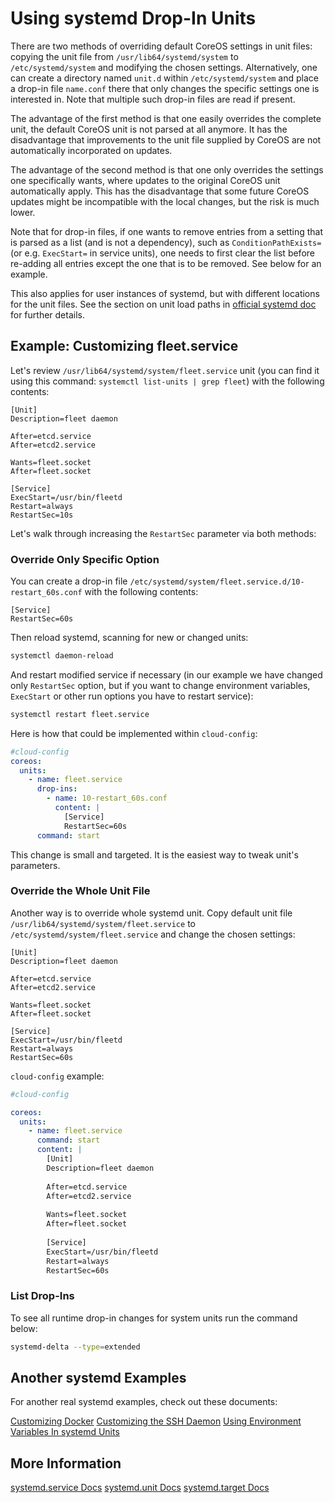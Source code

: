 # Using systemd Drop-In Units

There are two methods of overriding default CoreOS settings in unit files: copying the unit file from `/usr/lib64/systemd/system` to `/etc/systemd/system` and modifying the chosen settings. Alternatively, one can create a directory named `unit.d` within `/etc/systemd/system` and place a drop-in file `name.conf` there that only changes the specific settings one is interested in. Note that multiple such drop-in files are read if present.

The advantage of the first method is that one easily overrides the complete unit, the default CoreOS unit is not parsed at all anymore. It has the disadvantage that improvements to the unit file supplied by CoreOS are not automatically incorporated on updates.

The advantage of the second method is that one only overrides the settings one specifically wants, where updates to the original CoreOS unit automatically apply. This has the disadvantage that some future CoreOS updates might be incompatible with the local changes, but the risk is much lower.

Note that for drop-in files, if one wants to remove entries from a setting that is parsed as a list (and is not a dependency), such as `ConditionPathExists=` (or e.g. `ExecStart=` in service units), one needs to first clear the list before re-adding all entries except the one that is to be removed. See below for an example.

This also applies for user instances of systemd, but with different locations for the unit files. See the section on unit load paths in [official systemd doc](http://www.freedesktop.org/software/systemd/man/systemd.unit.html) for further details.

## Example: Customizing fleet.service

Let's review `/usr/lib64/systemd/system/fleet.service` unit (you can find it using this command: `systemctl list-units | grep fleet`) with the following contents:

```
[Unit]
Description=fleet daemon

After=etcd.service
After=etcd2.service

Wants=fleet.socket
After=fleet.socket

[Service]
ExecStart=/usr/bin/fleetd
Restart=always
RestartSec=10s
```

Let's walk through increasing the `RestartSec` parameter via both methods:

### Override Only Specific Option

You can create a drop-in file `/etc/systemd/system/fleet.service.d/10-restart_60s.conf` with the following contents:

```
[Service]
RestartSec=60s
```

Then reload systemd, scanning for new or changed units:

```sh
systemctl daemon-reload

```

And restart modified service if necessary (in our example we have changed only `RestartSec` option, but if you want to change environment variables, `ExecStart` or other run options you have to restart service):

```sh
systemctl restart fleet.service
```

Here is how that could be implemented within `cloud-config`:

```yaml
#cloud-config
coreos:
  units:
    - name: fleet.service
      drop-ins:
        - name: 10-restart_60s.conf
          content: |
            [Service]
            RestartSec=60s
      command: start
```

This change is small and targeted. It is the easiest way to tweak unit's parameters.

### Override the Whole Unit File

Another way is to override whole systemd unit. Copy default unit file `/usr/lib64/systemd/system/fleet.service` to `/etc/systemd/system/fleet.service` and change the chosen settings:

```
[Unit]
Description=fleet daemon

After=etcd.service
After=etcd2.service

Wants=fleet.socket
After=fleet.socket

[Service]
ExecStart=/usr/bin/fleetd
Restart=always
RestartSec=60s
```

`cloud-config` example:

```yaml
#cloud-config

coreos:
  units:
    - name: fleet.service
      command: start
      content: |
        [Unit]
        Description=fleet daemon
        
        After=etcd.service
        After=etcd2.service
        
        Wants=fleet.socket
        After=fleet.socket
        
        [Service]
        ExecStart=/usr/bin/fleetd
        Restart=always
        RestartSec=60s
```

### List Drop-Ins

To see all runtime drop-in changes for system units run the command below:

```sh
systemd-delta --type=extended
```

## Another systemd Examples

For another real systemd examples, check out these documents:

[Customizing Docker]({{site.baseurl}}/os/docs/latest/customizing-docker.html#using-a-dockercfg-file-for-authentication)
[Customizing the SSH Daemon]({{site.baseurl}}/os/docs/latest/customizing-sshd.html#changing-the-sshd-port)
[Using Environment Variables In systemd Units]({{site.baseurl}}/os/docs/latest/using-environment-variables-in-systemd-units.html)

## More Information
<a class="btn btn-default" href="http://www.freedesktop.org/software/systemd/man/systemd.service.html">systemd.service Docs</a>
<a class="btn btn-default" href="http://www.freedesktop.org/software/systemd/man/systemd.unit.html">systemd.unit Docs</a>
<a class="btn btn-default" href="http://www.freedesktop.org/software/systemd/man/systemd.target.html">systemd.target Docs</a>
